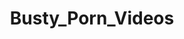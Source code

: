 ---
title: Busty_Porn_Videos
crosslinks:
- livven
- BustyNaturalPornstars
- NSFW_GIF
- TwinGirls
- SexyFlowerWater
- AmateursVideos
- nsfw
- porn_gifs_videos
- TopSexyPosts
- holdthemoan
- Gif_sources
- LucyLi
- nsfw_gifs
- rhettal
- RealGirls
---